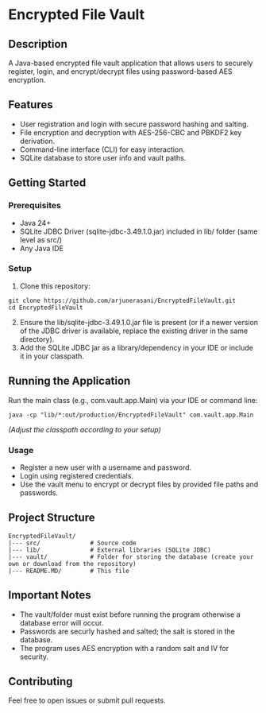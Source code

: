 # Encrypted File Vault

## Description

A Java-based encrypted file vault application that allows users to securely register, login, and encrypt/decrypt files using password-based AES encryption.

## Features

- User registration and login with secure password hashing and salting.
- File encryption and decryption with AES-256-CBC and PBKDF2 key derivation.
- Command-line interface (CLI) for easy interaction.
- SQLite database to store user info and vault paths.

## Getting Started

### Prerequisites

- Java 24+
- SQLite JDBC Driver (sqlite-jdbc-3.49.1.0.jar) included in lib/ folder (same level as src/)
- Any Java IDE

### Setup

1. Clone this repository:

```
git clone https://github.com/arjunerasani/EncryptedFileVault.git
cd EncryptedFileVault
```

2. Ensure the lib/sqlite-jdbc-3.49.1.0.jar file is present (or if a newer version of the JDBC driver is available, replace the existing driver in the same directory).
3. Add the SQLite JDBC jar as a library/dependency in your IDE or include it in your classpath.

## Running the Application

Run the main class (e.g., com.vault.app.Main) via your IDE or command line:

```
java -cp "lib/*:out/production/EncryptedFileVault" com.vault.app.Main
```

*(Adjust the classpath according to your setup)*

### Usage

- Register a new user with a username and password.
- Login using registered credentials.
- Use the vault menu to encrypt or decrypt files by provided file paths and passwords.

## Project Structure

```
EncryptedFileVault/
|--- src/              # Source code
|--- lib/              # External libraries (SQLite JDBC)
|--- vault/            # Folder for storing the database (create your own or download from the repository)
|--- README.MD/        # This file
```

## Important Notes

- The vault/folder must exist before running the program otherwise a database error will occur.
- Passwords are securly hashed and salted; the salt is stored in the database.
- The program uses AES encryption with a random salt and IV for security.

## Contributing

Feel free to open issues or submit pull requests.
